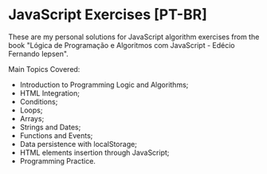 # JavaScript Exercises [PT-BR]
These are my personal solutions for JavaScript algorithm exercises from the book "Lógica de Programação e Algoritmos com JavaScript - Edécio Fernando Iepsen".

Main Topics Covered:
- Introduction to Programming Logic and Algorithms;
- HTML Integration;
- Conditions;
- Loops;
- Arrays;
- Strings and Dates;
- Functions and Events;
- Data persistence with localStorage;
- HTML elements insertion through JavaScript;
- Programming Practice.
